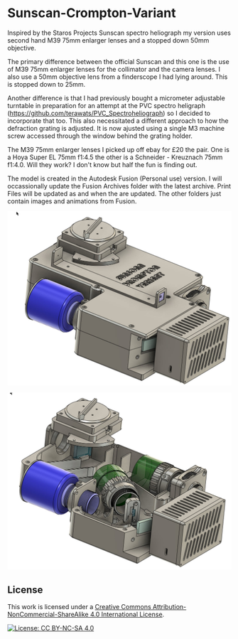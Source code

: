 # Sunscan-Crompton-Variant
Inspired by the Staros Projects Sunscan spectro heliograph my version uses second hand M39 75mm enlarger lenses and a stopped down 50mm objective.

The primary difference between the official Sunscan and this one is the use of M39 75mm enlarger lenses for the collimator and the camera lenses. I also use a 50mm objective lens from a finderscope I had lying around. This is stopped down to 25mm.

Another difference is that I had previously bought a micrometer adjustable turntable in preparation for an attempt at the PVC spectro heligraph (https://github.com/terawats/PVC_Spectroheliograph) so I decided to incorporate that too. This also necessitated a different approach to how the defraction grating is adjusted. It is now ajusted using a single M3 machine screw accessed through the window behind the grating holder.

The M39 75mm enlarger lenses I picked up off ebay for £20 the pair. One is a Hoya Super EL 75mm f1:4.5 the other is a Schneider - Kreuznach 75mm f1:4.0. Will they work? I don't know but half the fun is finding out.

The model is created in the Autodesk Fusion (Personal use) version. I will occassionally update the Fusion Archives folder with the latest archive. Print Files will be updated as and when the are updated. The other folders just contain images and animations from Fusion.

![Image of Sunscan Crompton Variant](images/Full-assembly.jpg?raw-true)

![With the top removed](images/Top-off.jpg?raw=true)


## License

This work is licensed under a [Creative Commons Attribution-NonCommercial-ShareAlike 4.0 International License](https://creativecommons.org/licenses/by-nc-sa/4.0/).

[![License: CC BY-NC-SA 4.0](https://img.shields.io/badge/License-CC%20BY--NC--SA%204.0-lightgrey.svg)](https://creativecommons.org/licenses/by-nc-sa/4.0/)
